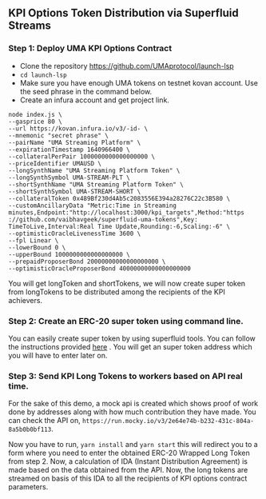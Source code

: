 ## KPI Options Token Distribution via Superfluid Streams
### Step 1:  Deploy UMA KPI Options Contract

- Clone the repository https://github.com/UMAprotocol/launch-lsp
-  `cd launch-lsp`
- Make sure you have enough UMA tokens on testnet kovan account. Use the seed phrase in the command below. 
- Create an infura account and get project link.

```
node index.js \
--gasprice 80 \
--url https://kovan.infura.io/v3/-id- \
--mnemonic "secret phrase" \
--pairName "UMA Streaming Platform" \
--expirationTimestamp 1640966400 \
--collateralPerPair 1000000000000000000 \
--priceIdentifier UMAUSD \
--longSynthName "UMA Streaming Platform Token" \
--longSynthSymbol UMA-STREAM-PLT \
--shortSynthName "UMA Streaming Platform Token" \
--shortSynthSymbol UMA-STREAM-SHORT \
--collateralToken 0x489Bf230d4Ab5c2083556E394a28276C22c3B580 \
--customAncillaryData "Metric:Time in Streaming minutes,Endpoint:"http://localhost:3000/kpi_targets",Method:"https​://github.com/vaibhavgeek/superfluid-uma-tokens",Key: TimeToLive,Interval:Real Time Update,Rounding:-6,Scaling:-6" \
--optimisticOracleLivenessTime 3600 \
--fpl Linear \
--lowerBound 0 \
--upperBound 1000000000000000000 \
--prepaidProposerBond 20000000000000000000 \
--optimisticOracleProposerBond 40000000000000000000
```
You will get  longToken and shortTokens, we will now create super token from longTokens to be distributed among the recipients of the KPI achievers.

### Step 2: Create an ERC-20 super token using command line. 

You can easily create super token by using superfluid tools. You can follow the instructions provided [here](https://docs.superfluid.finance/superfluid/docs/super-tokens#erc20-wrapper-super-token) . 
You will get an super token address which you will have to enter later on. 

### Step 3:  Send KPI Long Tokens to workers based on API real time. 

For the sake of this demo, a mock api is created which shows proof of work done by addresses along with how much contribution they have made. You can check the API on, 
`https://run.mocky.io/v3/2e64e74b-b232-431c-804a-8a5b0b0bf113`.

Now you have to run, 
`yarn install` and `yarn start` this will redirect you to a form where you need to enter the obtained ERC-20 Wrapped Long Token from step 2. 
Now, a calculation of IDA (Instant Distribution Agreement) is made based on the data obtained from the API. Now, the long tokens are streamed on basis of this IDA to all the recipients of KPI options contract parameters. 
				
